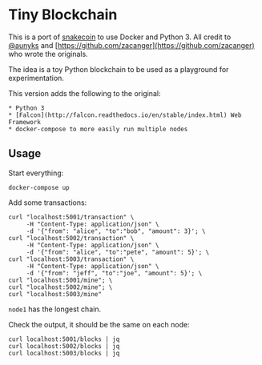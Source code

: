 # Tiny Blockchain

This is a port of [snakecoin](https://gist.github.com/aunyks/47d157f8bc7d1829a729c2a6a919c173) to use Docker and Python 3. All credit to [@aunyks](https://github.com/aunyks) and [https://github.com/zacanger](https://github.com/zacanger) who wrote the originals.

The idea is a toy Python blockchain to be used as a playground for experimentation.

This version adds the following to the original:
    
    * Python 3
    * [Falcon](http://falcon.readthedocs.io/en/stable/index.html) Web Framework
    * docker-compose to more easily run multiple nodes

## Usage

Start everything:

    docker-compose up

Add some transactions:

    curl "localhost:5001/transaction" \
         -H "Content-Type: application/json" \
         -d '{"from": "alice", "to":"bob", "amount": 3}'; \
    curl "localhost:5002/transaction" \
         -H "Content-Type: application/json" \
         -d '{"from": "alice", "to":"pete", "amount": 5}'; \
    curl "localhost:5003/transaction" \
         -H "Content-Type: application/json" \
         -d '{"from": "jeff", "to":"joe", "amount": 5}'; \
    curl "localhost:5001/mine"; \
    curl "localhost:5002/mine"; \
    curl "localhost:5003/mine"

`node1` has the longest chain.

Check the output, it should be the same on each node:

    curl localhost:5001/blocks | jq
    curl localhost:5002/blocks | jq
    curl localhost:5003/blocks | jq
